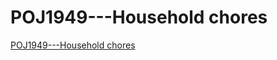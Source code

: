 # POJ1949---Household chores
[POJ1949---Household chores](https://aiwithcloud.com/2022/09/16/poj1949___household_chores/)
